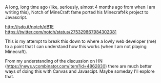 A long, long time ago (like, seriously, almost 4 months ago from when I am writing this), Notch of MineCraft fame ported his Minecraft4k project to Javascript.

http://jsdo.it/notch/dB1E  
https://twitter.com/notch/status/275329867984302081

This is my attempt to break this down to where a lowly web developer (me) to a point that I can understand how this works (when I am not playing Minecraft).

From my understanding of the discussion on HN (https://news.ycombinator.com/item?id=4862830) there are much better ways of doing this with Canvas and Javascipt.  Maybe someday I'll explore that.
